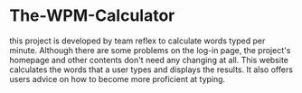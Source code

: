 # The-WPM-Calculator
 this project is developed by team reflex to calculate words typed per minute.
Although there are some problems on the log-in page, the project's homepage and other contents don't need any changing at all. This website calculates the words that a user types and displays the results. It also offers users advice on how to become more proficient at typing.
